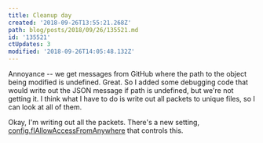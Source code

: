 ```yaml
---
title: Cleanup day
created: '2018-09-26T13:55:21.268Z'
path: blog/posts/2018/09/26/135521.md
id: '135521'
ctUpdates: 3
modified: '2018-09-26T14:05:48.132Z'
---
```

Annoyance -- we get messages from GitHub where the path to the object being modified is undefined. Great. So I added some debugging code that would write out the JSON message if path is undefined, but we're not getting it. I think what I have to do is write out all packets to unique files, so I can look at all of them.

Okay, I'm writing out all the packets. There's a new setting, [config.flAllowAccessFromAnywhere](http://config.xxx) that controls this.